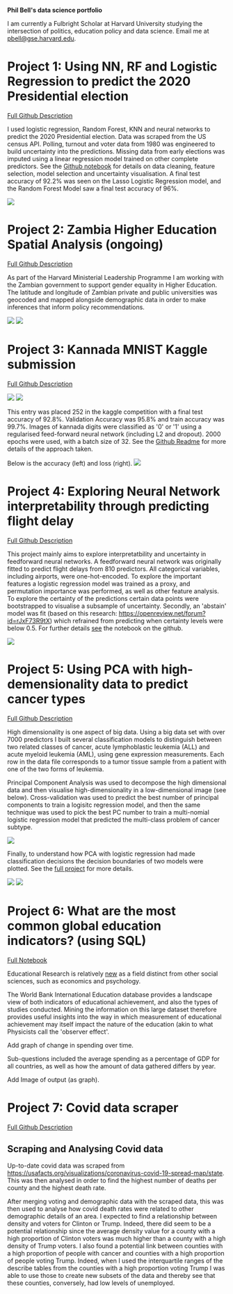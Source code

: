 **Phil Bell's data science portfolio**

I am currently a Fulbright Scholar at Harvard University studying the intersection of politics, education policy and data science. Email me at pbell@gse.harvard.edu.

# **Project 1: Using NN, RF and Logistic Regression to predict the 2020 Presidential election**
[Full Github Description](https://github.com/pfvbell/president/blob/main/README.md)

I used logistic regression, Random Forest, KNN and neural networks to predict the 2020 Presidential election. Data was scraped from the US census API. Polling, turnout and voter data from 1980 was engineered to build uncertainty into the predictions. Missing data from early elections was imputed using a linear regression model trained on other complete predictors. See the [Github notebook](https://github.com/pfvbell/president/blob/main/README.md) for details on data cleaning, feature selection, model selection and uncertainty visualisation. A final test accuracy of 92.2% was seen on the Lasso Logistic Regression model, and the Random Forest Model saw a final test accuracy of 96%.

![](/images/lasso_preds_map_2.png)

# **Project 2: Zambia Higher Education Spatial Analysis (ongoing)**
[Full Github Description](https://github.com/pfvbell/zambia_hmlp/blob/main/README.md)

As part of the Harvard Ministerial Leadership Programme I am working with the Zambian government to support gender equality in Higher Education. The latitude and longitude of Zambian private and public universities was geocoded and mapped alongside demographic data in order to make inferences that inform policy recommendations.

![](/images/Pop_density_small.png)
![](/images/working_pop_small.png)

# **Project 3: Kannada MNIST Kaggle submission**
[Full Github Description](https://github.com/pfvbell/kannada_neuralnetwork_kaggle/blob/main/README.md)

![](/images/one.png) ![](/images/zero.png)

This entry was placed 252 in the kaggle competition with a final test accuracy of 92.8%. Validation Accuracy was 95.8% and train accuracy was 99.7%.
Images of kannada digits were classified as '0' or '1' using a regularised feed-forward neural network (including L2 and dropout). 2000 epochs were used, with a batch size of 32. See the [Github Readme](https://github.com/pfvbell/kannada_neuralnetwork_kaggle) for more details of the approach taken.

Below is the accuracy (left) and loss (right).
![](/images/accuracy_and_loss.png)


# **Project 4: Exploring Neural Network interpretability through predicting flight delay**
[Full Github Description](https://github.com/pfvbell/Flights_ANN/blob/main/README.md)

This project mainly aims to explore interpretatbility and uncertainty in feedforward neural networks. A feedforward neural network was originally fitted to predict flight delays from 810 predictors. All categorical variables, including airports, were one-hot-encoded. To explore the important features a logistic regression model was trained as a proxy, and permutation importance was performed, as well as other feature analysis. To explore the certainty of the predictions certain data points were bootstrapped to visualise a subsample of uncertainty. Secondly, an 'abstain' model was fit (based on this research: https://openreview.net/forum?id=rJxF73R9tX) which refrained from predicting when certainty levels were below 0.5. For further details [see](https://github.com/pfvbell/Flights_ANN/blob/main/README.md)  the notebook on the github.

![](/images/train_val_loss.png)


# **Project 5: Using PCA with high-demensionality data to predict cancer types**
[Full Github Description](https://github.com/pfvbell/pca/blob/main/README.md)

High dimensionality is one aspect of big data. Using a big data set with over 7000 predictors I built several classification models to distinguish between two related classes of cancer, acute lymphoblastic leukemia (ALL) and acute myeloid leukemia (AML), using gene expression measurements. Each row in the data file corresponds to a tumor tissue sample from a patient with one of the two forms of leukemia. 

Principal Component Analysis was used to decompose the high dimensional data and then visualise high-dimensionality in a low-dimensional image (see below). Cross-validation was used to predict the best number of principal components to train a logisitc regression model, and then the same technique was used to pick the best PC number to train a multi-nomial logistic regression model that predicted the multi-class problem of cancer subtype.

![](/images/Visualising_PCA.png)


Finally, to understand how PCA with logistic regression had made classification decisions the decision boundaries of two models were plotted. See the [full project](https://github.com/pfvbell/pca/blob/main/README.md) for more details. 

![](/images/decision_boundary.png)
![](/images/pca_ridge_quadratic.png)

# **Project 6: What are the most common global education indicators? (using SQL)**
[Full Notebook](https://www.kaggle.com/philipbell/sql-world-bank)

Educational Research is relatively [new](http://https://tannerlectures.utah.edu/Allen%20manuscript.pdf) as a field distinct from other social sciences, such as economics and psychology. 

The World Bank International Education database provides a landscape view of both indicators of educational achievement, and also the types of studies conducted. Mining the information on this large dataset therefore provides useful insights into the way in which measurement of educational achievement may itself impact the nature of the education (akin to what Physicists call the 'observer effect'.

Add graph of change in spending over time.

Sub-questions included the average spending as a percentage of GDP for all countries, as well as how the amount of data gathered differs by year.

Add Image of output (as graph).

# **Project 7: Covid data scraper**
[Full Github Description](https://github.com/pfvbell/covid_data_scraper/blob/main/README.md)

## Scraping and Analysing Covid data

Up-to-date covid data was scraped from https://usafacts.org/visualizations/coronavirus-covid-19-spread-map/state. This was then analysed in order to find the highest number of deaths per county and the highest death rate.

After merging voting and demographic data with the scraped data, this was then used to analyse how covid death rates were related to other demographic details of an area. I expected to find a relationship between density and voters for Clinton or Trump. Indeed, there did seem to be a potential relationship since the average density value for a county with a high proportion of Clinton voters was much higher than a county with a high density of Trump voters. I also found a potential link between counties with a high proportion of people with cancer and counties with a high proportion of people voting Trump. Indeed, when I used the interquartile ranges of the describe tables from the counties with a high proportion voting Trump I was able to use those to create new subsets of the data and thereby see that these counties, conversely, had low levels of unemployed.

